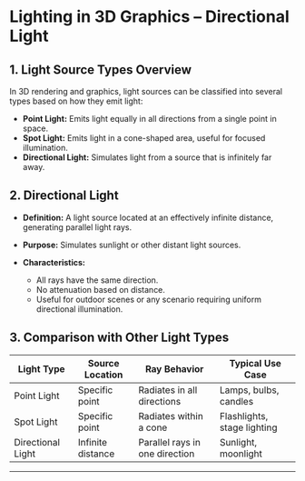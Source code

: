 <!-- File: computing_technology/computer_graphics/directional_light.md -->

# Lighting in 3D Graphics – Directional Light

## 1. Light Source Types Overview

In 3D rendering and graphics, light sources can be classified into several types based on how they emit light:

* **Point Light:** Emits light equally in all directions from a single point in space.
* **Spot Light:** Emits light in a cone-shaped area, useful for focused illumination.
* **Directional Light:** Simulates light from a source that is infinitely far away.

## 2. Directional Light

* **Definition:** A light source located at an effectively infinite distance, generating parallel light rays.
* **Purpose:** Simulates sunlight or other distant light sources.
* **Characteristics:**

  * All rays have the same direction.
  * No attenuation based on distance.
  * Useful for outdoor scenes or any scenario requiring uniform directional illumination.

## 3. Comparison with Other Light Types

| Light Type        | Source Location   | Ray Behavior                   | Typical Use Case            |
| ----------------- | ----------------- | ------------------------------ | --------------------------- |
| Point Light       | Specific point    | Radiates in all directions     | Lamps, bulbs, candles       |
| Spot Light        | Specific point    | Radiates within a cone         | Flashlights, stage lighting |
| Directional Light | Infinite distance | Parallel rays in one direction | Sunlight, moonlight         |

---

